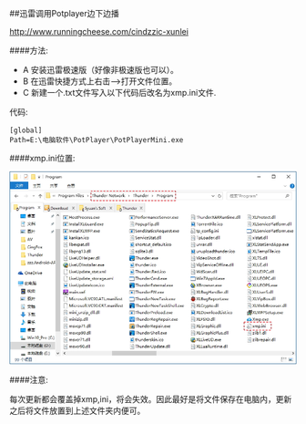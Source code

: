 ##迅雷调用Potplayer边下边播

http://www.runningcheese.com/cindzzic-xunlei

####方法:

- A 安装迅雷极速版（好像非极速版也可以）。
- B 在迅雷快捷方式上右击-->打开文件位置。
- C 新建一个.txt文件写入以下代码后改名为xmp.ini文件.

代码:

    [global]
    Path=E:\电脑软件\PotPlayer\PotPlayerMini.exe
    
####xmp.ini位置:

![](img/thunder-1.jpg)

####注意:

每次更新都会覆盖掉xmp,ini，将会失效。因此最好是将文件保存在电脑内，更新之后将文件放置到上述文件夹内便可。